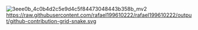 ![3eee0b_4c0b4d2c5e9d4c5f84473048443b358b_mv2](https://user-images.githubusercontent.com/115857204/207455948-5b41cb4a-51b8-47ef-b6c1-8c98a36ab4fb.gif)
https://raw.githubusercontent.com/rafael199610222/rafael199610222/output/github-contribution-grid-snake.svg
